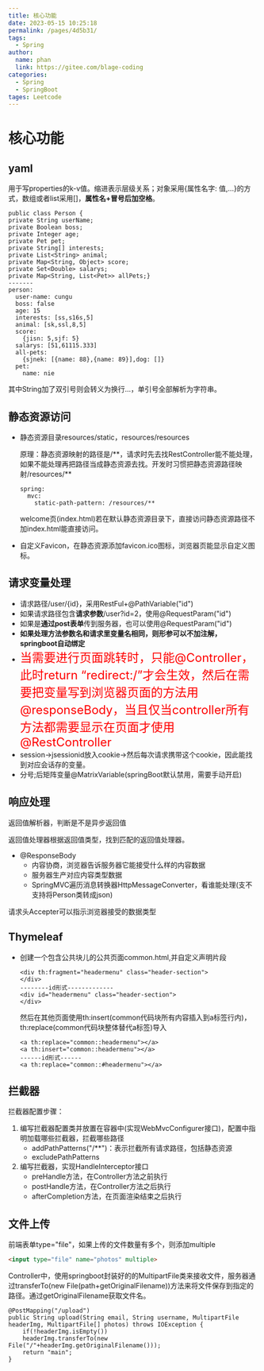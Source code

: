 ```yaml
---
title: 核心功能
date: 2023-05-15 10:25:18
permalink: /pages/4d5b31/
tags: 
  - Spring
author: 
  name: phan
  link: https://gitee.com/blage-coding
categories: 
  - Spring
  - SpringBoot
tages: Leetcode
---
```

# 核心功能

## yaml

用于写properties的k-v值。缩进表示层级关系；对象采用{属性名字: 值,...}的方式，数组或者list采用[]，**属性名+冒号后加空格**。

```
public class Person {
private String userName;
private Boolean boss;
private Integer age;
private Pet pet;
private String[] interests;
private List<String> animal;
private Map<String, Object> score;
private Set<Double> salarys;
private Map<String, List<Pet>> allPets;}
-------
person:
  user-name: cungu
  boss: false
  age: 15
  interests: [ss,s16s,5]
  animal: [sk,ssl,8,5]
  score:
    {jisn: 5,sjf: 5}
  salarys: [51,61115.333]
  all-pets:
    {sjnek: [{name: 88},{name: 89}],dog: []}
  pet:
    name: nie
```

其中String加了双引号则会转义为换行...，单引号全部解析为字符串。

## 静态资源访问

- 静态资源目录resources/static，resources/resources

  原理：静态资源映射的路径是/**，请求时先去找RestController能不能处理，如果不能处理再把路径当成静态资源去找。开发时习惯把静态资源路径映射/resources/\*\*

  ```
  spring:
    mvc:
      static-path-pattern: /resources/**
  ```

  welcome页(index.html)若在默认静态资源目录下，直接访问静态资源路径不加index.html能直接访问。

- 自定义Favicon，在静态资源添加favicon.ico图标，浏览器页能显示自定义图标。

## 请求变量处理

- 请求路径/user/{id}，采用RestFul+@PathVariable("id")
- 如果请求路径包含**请求参数**/user?id=2，使用@RequestParam("id")
- 如果是**通过post表单**传到服务器，也可以使用@RequestParam("id")
- **如果处理方法参数名和请求里变量名相同，则形参可以不加注解，springboot自动绑定**
- <font color='red' size=5>当需要进行页面跳转时，只能@Controller，此时return “redirect:/”才会生效，然后在需要把变量写到浏览器页面的方法用@responseBody，当且仅当controller所有方法都需要显示在页面才使用@RestController</font>
- session->jsessionid放入cookie->然后每次请求携带这个cookie，因此能找到对应会话存的变量。
- 分号;后矩阵变量@MatrixVariable(springBoot默认禁用，需要手动开启)

## 响应处理

返回值解析器，判断是不是异步返回值

返回值处理器根据返回值类型，找到匹配的返回值处理器。

- @ResponseBody
  - 内容协商，浏览器告诉服务器它能接受什么样的内容数据
  - 服务器生产对应内容类型数据
  - SpringMVC遍历消息转换器HttpMessageConverter，看谁能处理(支不支持将Person类转成json)

请求头Accepter可以指示浏览器接受的数据类型

## Thymeleaf

- 创建一个包含公共块儿的公共页面common.html,并自定义声明片段

  ```
  <div th:fragment="headermenu" class="header-section">
  </div>
  --------id形式-------------
  <div id="headermenu" class="header-section">
  </div>
  ```

  然后在其他页面使用th:insert(common代码块所有内容插入到a标签行内)，th:replace(common代码块整体替代a标签)导入

  ```
  <a th:replace="common::headermenu"></a>
  <a th:insert="common::headermenu"></a>
  ------id形式------
  <a th:replace="common::#headermenu"></a>
  ```

## 拦截器

拦截器配置步骤：

1. 编写拦截器配置类并放置在容器中(实现WebMvcConfigurer接口)，配置中指明加载哪些拦截器，拦截哪些路径
   - addPathPatterns("/**")：表示拦截所有请求路径，包括静态资源
   - excludePathPatterns
2. 编写拦截器，实现HandleInterceptor接口
   - preHandle方法，在Controller方法之前执行
   - postHandle方法，在Controller方法之后执行
   - afterCompletion方法，在页面渲染结束之后执行

## 文件上传

前端表单type="file"，如果上传的文件数量有多个，则添加multiple

```html
<input type="file" name="photos" multiple>
```

Controller中，使用springboot封装好的的MultipartFile类来接收文件，服务器通过transferTo(new File(path+getOriginalFilename))方法来将文件保存到指定的路径。通过getOriginalFilename获取文件名。

```
@PostMapping("/upload")
public String upload(String email, String username, MultipartFile headerImg, MultipartFile[] photos) throws IOException {
    if(!headerImg.isEmpty())
    headerImg.transferTo(new File("/"+headerImg.getOriginalFilename()));
    return "main";
}
```

